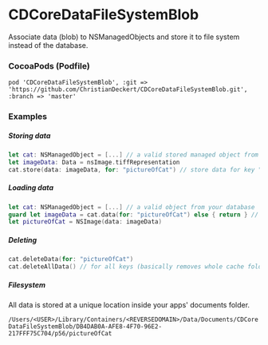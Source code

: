 # CDCoreDataFileSystemBlob

Associate data (blob) to NSManagedObjects and store it to file system instead of the database.


### CocoaPods (Podfile)

`pod 'CDCoreDataFileSystemBlob', :git => 'https://github.com/ChristianDeckert/CDCoreDataFileSystemBlob.git', :branch => 'master'`

### Examples

##### Storing data

```swift
let cat: NSManagedObject = [...] // a valid stored managed object from your database
let imageData: Data = nsImage.tiffRepresentation
cat.store(data: imageData, for: "pictureOfCat") // store data for key "pictureOfCat"
```

##### Loading data

```swift
let cat: NSManagedObject = [...] // a valid object from your database
guard let imageData = cat.data(for: "pictureOfCat") else { return } // load data for key "pictureOfCat"
let pictureOfCat = NSImage(data: imageData)
```

##### Deleting

```swift
cat.deleteData(for: "pictureOfCat")
cat.deleteAllData() // for all keys (basically removes whole cache folder from file system)
```

##### Filesystem

All data is stored at a unique location inside your apps' documents folder.

`/Users/<USER>/Library/Containers/<REVERSEDOMAIN>/Data/Documents/CDCoreDataFileSystemBlob/DB4DAB0A-AFE8-4F70-96E2-217FFF75C704/p56/pictureOfCat`
